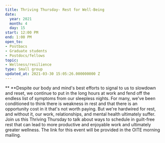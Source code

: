 ```yaml
---
title: Thriving Thursday- Rest for Well-Being
date:
  year: 2021
  month: 4
  day: 15
start: 12:00 PM
end: 1:00 PM
open_to:
- Postbacs
- Graduate students
- Postdocs/fellows
topic:
- Wellness/resilience
type: Small group
updated_at: 2021-03-30 15:05:26.000000000 Z
---
```

** **Despite our body and mind's best efforts to signal to us to
slowdown and reset, we continue to put in the long hours at work and
fend off the endless list of symptoms from our sleepless nights. For
many, we've been conditioned to think there is weakness in rest and that
there is an opportunity cost in it that's not worth paying. But we're
hardwired for rest, and without it, our work, relationships, and mental
health ultimately suffer. Join us this Thriving Thursday to talk about
ways to schedule in guilt-free rest that can lead to more productive and
enjoyable work and ultimately greater wellness. The link for this event
will be provided in the OITE morning mailing.
